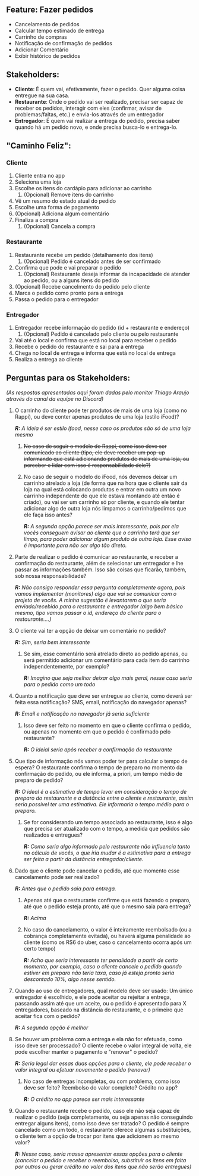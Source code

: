 ## Feature: Fazer pedidos

* Cancelamento de pedidos
* Calcular tempo estimado de entrega
* Carrinho de compras
* Notificação de confirmação de pedidos
* Adicionar Comentário
* Exibir histórico de pedidos

## Stakeholders:

* **Cliente**: É quem vai, efetivamente, fazer o pedido. Quer alguma coisa entregue na sua casa.
* **Restaurante**: Onde o pedido vai ser realizado, precisar ser capaz de receber os pedidos, interagir com eles (confirmar, avisar de problemas/faltas, etc.) e envia-los através de um entregador
* **Entregador**: É quem vai realizar a entrega do pedido, precisa saber quando há um pedido novo, e onde precisa busca-lo e entrega-lo.

## "Caminho Feliz":

### Cliente

1. Cliente entra no app
2. Seleciona uma loja
3. Escolhe os itens do cardápio para adicionar ao carrinho
    1. (Opcional) Remove itens do carrinho
4. Vê um resumo do estado atual do pedido
5. Escolhe uma forma de pagamento
6. (Opcional) Adiciona algum comentário
7. Finaliza a compra
    1. (Opcional) Cancela a compra

### Restaurante

1. Restaurante recebe um pedido (detalhamento dos itens)
    1. (Opcional) Pedido é cancelado antes de ser confirmado
2. Confirma que pode e vai preparar o pedido
    1. (Opcional) Restaurante deseja informar da incapacidade de atender ao pedido, ou a alguns itens do pedido
3. (Opcional) Recebe cancelmento do pedido pelo cliente
4. Marca o pedido como pronto para a entrega
5. Passa o pedido para o entregador

### Entregador

1. Entregador recebe informação do pedido (id + restaurante e endereço)
    1. (Opcional) Pedido é cancelado pelo cliente ou pelo restaurante
2. Vai até o local e confirma que está no local para receber o pedido
3. Recebe o pedido do restaurante e sai para a entrega
4. Chega no local de entrega e informa que está no local de entrega
5. Realiza a entrega ao cliente

## Perguntas para os Stakeholders:

*(As respostas apresentadas aqui foram dadas pelo monitor Thiago Araujo através do canal da equipe no Discord)*

1. O carrinho do cliente pode ter produtos de mais de uma loja (como no Rappi), ou deve conter apenas produtos de uma loja (estilo iFood)?

    ***R:** A ideia é ser estilo Ifood, nesse caso os produtos são só de uma loja mesmo*

    1. ~~No caso de seguir o modelo do Rappi, como isso deve ser comunicado ao cliente (tipo, ele deve receber um pop-up informando que está adicionando produtos de mais de uma loja, ou perceber e lidar com isso é responsabilidade dele?)~~

    2. No caso de seguir o modelo do iFood, nós devemos deixar um carrinho atrelado a loja (de forma que na hora que o cliente sair da loja na qual está colocando produtos e entrar em outra um novo carrinho independente do que ele estava montando até então é criado), ou vai ser um carrinho só por cliente, e quando ele tentar adicionar algo de outra loja nós limpamos o carrinho/pedimos que ele faça isso antes?

        ***R:** A segunda opção parece ser mais interessante, pois por ela vocês conseguem avisar ao cliente que o carrinho terá que ser limpo, para poder adicionar algum produto de outra loja. Esse aviso é importante para não ser algo tão direto.*

2. Parte de realizar o pedido é comunicar ao restaurante, e receber a confirmação do restaurante, além de selecionar um entregador e lhe passar as informações também. Isso são coisas que ficarão, também, sob nossa responsabilidade?

    ***R:** Não consigo responder essa pergunta completamente agora, pois vamos  implementar (monitores) algo que vai se comunicar com o projeto de vocês. A minha sugestão é levantarem o que seria enviado/recebido para o restaurante e entregador (algo bem básico mesmo, tipo vamos passar o id, endereço do cliente para o restaurante....)*

3. O cliente vai ter a opção de deixar um comentário no pedido?

    ***R:** Sim, seria bem interessante*

    1. Se sim, esse comentário será atrelado direto ao pedido apenas, ou será permitido adicionar um comentário para cada item do carrinho independentemente, por exemplo?

        ***R:** Imagino que seja melhor deixar algo mais geral, nesse caso seria para o pedido como um todo*

4. Quanto a notificação que deve ser entregue ao cliente, como deverá ser feita essa notificação? SMS, email, notificação do navegador apenas?
   
    ***R:** Email e notificação no navegador já seria suficiente*

    1. Isso deve ser feito no momento em que o cliente confirma o pedido, ou apenas no momento em que o pedido é confirmado pelo restaurante?

        ***R:** O ideial seria após receber  a confirmação do restaurante*

5. Que tipo de informação nós vamos poder ter para calcular o tempo de espera? O restaurante confirma o tempo de preparo no momento da confirmação do pedido, ou ele informa, a priori, um tempo médio de preparo de pedido?

    ***R:** O ideal é a estimativa de tempo levar em consideração o tempo de preparo do restaurante e  a distância entre o cliente e restaurante, assim seria possível ter uma estimativa. Ele informaria o tempo médio para o preparo.*

    1. Se for considerando um tempo associado ao restaurante, isso é algo que precisa ser atualizado com o tempo, a medida que pedidos são realizados e entregues?

        ***R:** Como seria algo informado pelo restaurante não influencia tanto no cálculo de vocês, o que iria mudar é a estimativa para a entrega ser feita a partir da distância entregador/cliente.*

6. Dado que o cliente pode cancelar o pedido, até que momento esse cancelamento pode ser realizado?

    ***R:** Antes que o pedido saia para entrega.*

    1. Apenas até que o restaurante confirme que está fazendo o preparo, até que o pedido esteja pronto, até que o mesmo saia para entrega?

        ***R:** Acima*

    2. No caso do cancelamento, o valor é inteiramente reembolsado (ou a cobrança completamente evitada), ou haverá alguma penalidade ao cliente (como os R$6 do uber, caso o cancelamento ocorra após um certo tempo)

        ***R:** Acho que seria interessante ter penalidade a partir de certo momento, por exemplo, caso o cliente cancele o pedido quando estiver em preparo não teria taxa, caso já esteja pronto seria descontado 10%, algo nesse sentido.*

7. Quando ao uso de entregadores, qual modelo deve ser usado: Um único entregador é escolhido, e ele pode aceitar ou rejeitar a entrega, passando assim até que um aceite, ou o pedido é apresentado para X entregadores, baseado na distância do restaurante, e o primeiro que aceitar fica com o pedido?

    ***R:** A segunda opção é melhor*

8. Se houver um problema com a entrega e ela não for efetuada, como isso deve ser processado? O cliente recebe o valor integral de volta, ele pode escolher manter o pagamento e "renovar" o pedido?

    ***R:** Seria legal dar essas duas opções para o cliente, ele pode receber o valor integral ou efetuar novamente o pedido (renovar)*

    1. No caso de entregas incompletas, ou com problema, como isso deve ser feito? Reembolso do valor completo? Crédito no app?

        ***R:** O crédito no app parece ser mais interessante*

9.  Quando o restaurante recebe o pedido, caso ele não seja capaz de realizar o pedido (seja completamente, ou seja apenas não conseguindo entregar alguns itens), como isso deve ser tratado? O pedido é sempre cancelado como um todo, o restaurante oferece algumas substituições, o cliente tem a opção de trocar por itens que adicionem ao mesmo valor?

    ***R:** Nesse caso, seria massa apresentar essas opções para o cliente (cancelar o pedido e receber o reembolso, substituir os itens em falta por outros ou gerar crédito no valor dos itens que não serão entregues)*